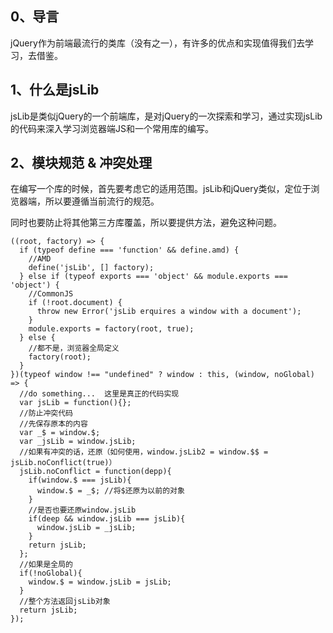 ## 0、导言

jQuery作为前端最流行的类库（没有之一），有许多的优点和实现值得我们去学习，去借鉴。

## 1、什么是jsLib

jsLib是类似jQuery的一个前端库，是对jQuery的一次探索和学习，通过实现jsLib的代码来深入学习浏览器端JS和一个常用库的编写。

## 2、模块规范 & 冲突处理

在编写一个库的时候，首先要考虑它的适用范围。jsLib和jQuery类似，定位于浏览器端，所以要遵循当前流行的规范。

同时也要防止将其他第三方库覆盖，所以要提供方法，避免这种问题。

	((root, factory) => {
	  if (typeof define === 'function' && define.amd) {
	    //AMD
	    define('jsLib', [] factory);
	  } else if (typeof exports === 'object' && module.exports === 'object') {
	    //CommonJS
	    if (!root.document) {
	      throw new Error('jsLib erquires a window with a document');
	    }
	    module.exports = factory(root, true);
	  } else {
	    //都不是，浏览器全局定义
	    factory(root);
	  }
	})(typeof window !== "undefined" ? window : this, (window, noGlobal) => {
	  //do something...  这里是真正的代码实现
	  var jsLib = function(){};
	  //防止冲突代码
	  //先保存原本的内容
	  var _$ = window.$;
	  var _jsLib = window.jsLib;
	  //如果有冲突的话，还原（如何使用，window.jsLib2 = window.$$ = jsLib.noConflict(true)）
	  jsLib.noConflict = function(depp){
	    if(window.$ === jsLib){
	      window.$ = _$; //将$还原为以前的对象
	    }
	    //是否也要还原window.jsLib
	    if(deep && window.jsLib === jsLib){
	      window.jsLib = _jsLib;
	    }
	    return jsLib;
	  };
	  //如果是全局的
	  if(!noGlobal){
	    window.$ = window.jsLib = jsLib;
	  }
	  //整个方法返回jsLib对象
	  return jsLib;
	});